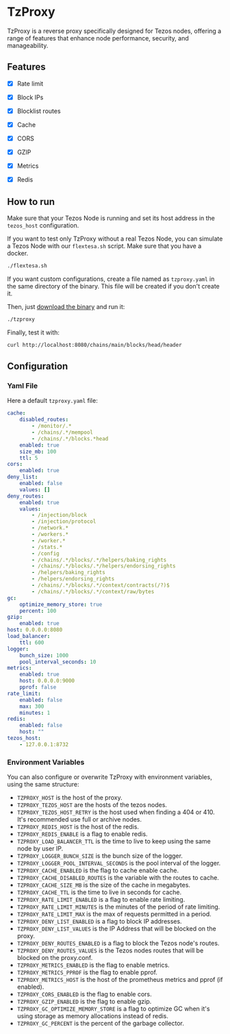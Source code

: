 # TzProxy

TzProxy is a reverse proxy specifically designed for Tezos nodes, offering a range of features that enhance node performance, security, and manageability.

## Features

- [x] Rate limit
- [x] Block IPs
- [x] Blocklist routes
- [x] Cache
- [x] CORS
- [x] GZIP
- [x] Metrics
- [x] Redis


## How to run

Make sure that your Tezos Node is running and set its host address in the `tezos_host` configuration.

If you want to test only TzProxy without a real Tezos Node, you can simulate a Tezos Node with our `flextesa.sh` script. Make sure that you have a docker.

```bash
./flextesa.sh
```

If you want custom configurations, create a file named as `tzproxy.yaml` in the same directory of the binary. This file will be created if you don't create it.

Then, just [download the binary](https://github.com/marigold-dev/tzproxy/releases) and run it:
```bash
./tzproxy
```

Finally, test it with:
```bash
curl http://localhost:8080/chains/main/blocks/head/header
```

## Configuration

### Yaml File
Here a default `tzproxy.yaml` file:

```yaml
cache:
    disabled_routes:
        - /monitor/.*
        - /chains/.*/mempool
        - /chains/.*/blocks.*head
    enabled: true
    size_mb: 100
    ttl: 5
cors:
    enabled: true
deny_list:
    enabled: false
    values: []
deny_routes:
    enabled: true
    values:
        - /injection/block
        - /injection/protocol
        - /network.*
        - /workers.*
        - /worker.*
        - /stats.*
        - /config
        - /chains/.*/blocks/.*/helpers/baking_rights
        - /chains/.*/blocks/.*/helpers/endorsing_rights
        - /helpers/baking_rights
        - /helpers/endorsing_rights
        - /chains/.*/blocks/.*/context/contracts(/?)$
        - /chains/.*/blocks/.*/context/raw/bytes
gc:
    optimize_memory_store: true
    percent: 100
gzip:
    enabled: true
host: 0.0.0.0:8080
load_balancer:
    ttl: 600
logger:
    bunch_size: 1000
    pool_interval_seconds: 10
metrics:
    enabled: true
    host: 0.0.0.0:9000
    pprof: false
rate_limit:
    enabled: false
    max: 300
    minutes: 1
redis:
    enabled: false
    host: ""
tezos_host:
    - 127.0.0.1:8732
```

### Environment Variables

You can also configure or overwrite TzProxy with environment variables, using the same structure:


- `TZPROXY_HOST` is the host of the proxy.
- `TZPROXY_TEZOS_HOST` are the hosts of the tezos nodes.
- `TZPROXY_TEZOS_HOST_RETRY` is the host used when finding a 404 or 410. It's recommended use full or archive nodes.
- `TZPROXY_REDIS_HOST` is the host of the redis.
- `TZPROXY_REDIS_ENABLE` is a flag to enable redis.
- `TZPROXY_LOAD_BALANCER_TTL` is the time to live to keep using the same node by user IP.
- `TZPROXY_LOGGER_BUNCH_SIZE` is the bunch size of the logger.
- `TZPROXY_LOGGER_POOL_INTERVAL_SECONDS` is the pool interval of the logger.
- `TZPROXY_CACHE_ENABLED` is the flag to cache enable cache.
- `TZPROXY_CACHE_DISABLED_ROUTES` is the variable with the routes to cache.
- `TZPROXY_CACHE_SIZE_MB` is the size of the cache in megabytes.
- `TZPROXY_CACHE_TTL` is the time to live in seconds for cache.
- `TZPROXY_RATE_LIMIT_ENABLED` is a flag to enable rate limiting.
- `TZPROXY_RATE_LIMIT_MINUTES` is the minutes of the period of rate limiting. 
- `TZPROXY_RATE_LIMIT_MAX` is the max of requests permitted in a period.
- `TZPROXY_DENY_LIST_ENABLED` is a flag to block IP addresses.
- `TZPROXY_DENY_LIST_VALUES` is the IP Address that will be blocked on the proxy.
- `TZPROXY_DENY_ROUTES_ENABLED` is a flag to block the Tezos node's routes. 
- `TZPROXY_DENY_ROUTES_VALUES` is the Tezos nodes routes that will be blocked on the proxy.conf.
- `TZPROXY_METRICS_ENABLED` is the flag to enable metrics.
- `TZPROXY_METRICS_PPROF` is the flag to enable pprof.
- `TZPROXY_METRICS_HOST` is the host of the prometheus metrics and pprof (if enabled).
- `TZPROXY_CORS_ENABLED` is the flag to enable cors.
- `TZPROXY_GZIP_ENABLED` is the flag to enable gzip.
- `TZPROXY_GC_OPTIMIZE_MEMORY_STORE` is a flag to optimize GC when it's using storage as memory allocations instead of redis.
- `TZPROXY_GC_PERCENT` is the percent of the garbage collector.

